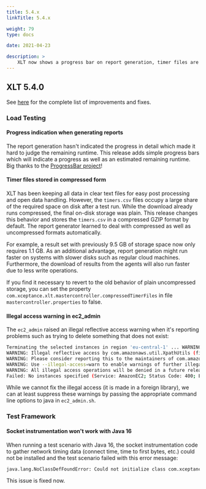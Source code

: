 ```yaml
---
title: 5.4.x
linkTitle: 5.4.x

weight: 79
type: docs

date: 2021-04-23

description: >
    XLT now shows a progress bar on report generation, timer files are stored in compressed form, and a few issues were fixed.
---
```


## XLT 5.4.0

See [here](https://github.com/Xceptance/XLT/milestone/10?closed=1) for the complete list of improvements and fixes.

### Load Testing

#### Progress indication when generating reports

The report generation hasn't indicated the progress in detail which made it hard to judge the remaining runtime. This release adds simple progress bars which will indicate a progress as well as an estimated remaining runtime. Big thanks to the <a href="https://github.com/ctongfei/progressbar/" target="_blank">ProgressBar project</a>!

#### Timer files stored in compressed form

XLT has been keeping all data in clear text files for easy post processing and open data handling. However, the `timers.csv` files occupy a large share of the required space on disk after a test run. While the download already runs compressed, the final on-disk storage was plain. This release changes this behavior and stores the `timers.csv` in a compressed GZIP format by default. The report generator learned to deal with compressed as well as uncompressed formats automatically.

For example, a result set with previously 9.5 GB of storage space now only requires 1.1 GB. As an additional advantage, report generation might run faster on systems with slower disks such as regular cloud machines. Furthermore, the download of results from the agents will also run faster due to less write operations.

If you find it necessary to revert to the old behavior of plain uncompressed storage, you can set the property `com.xceptance.xlt.mastercontroller.compressedTimerFiles` in file `mastercontroller.properties` to false.

#### Illegal access warning in ec2_admin

The `ec2_admin` raised an illegal reflective access warning when it's reporting problems such as trying to delete something that does not exist:

```bash 
Terminating the selected instances in region 'eu-central-1' ... WARNING: An illegal reflective access operation has occurred
WARNING: Illegal reflective access by com.amazonaws.util.XpathUtils (file:/home/anyone/projects/loadtest/xlt-5.3.0/lib/aws-java-sdk-core-1.11.762.jar) to method com.sun.org.apache.xpath.internal.XPathContext.getDTMManager()
WARNING: Please consider reporting this to the maintainers of com.amazonaws.util.XpathUtils
WARNING: Use --illegal-access=warn to enable warnings of further illegal reflective access operations
WARNING: All illegal access operations will be denied in a future release
Failed: No instances specified (Service: AmazonEC2; Status Code: 400; Error Code: InvalidParameterCombination; Request ID: 23234-3bd3-4157-b365-4bf7b4432221ec7)
```

While we cannot fix the illegal access (it is made in a foreign library), we can at least suppress these warnings by passing the appropriate command line options to java in `ec2_admin.sh`.


### Test Framework

#### Socket instrumentation won't work with Java 16

When running a test scenario with Java 16, the socket instrumentation code to gather network timing data (connect time, time to first bytes, etc.) could not be installed and the test scenario failed with this error message:

```bash 
java.lang.NoClassDefFoundError: Could not initialize class com.xceptance.xlt.engine.socket.InstrumentedSocketImpl
```

This issue is fixed now.